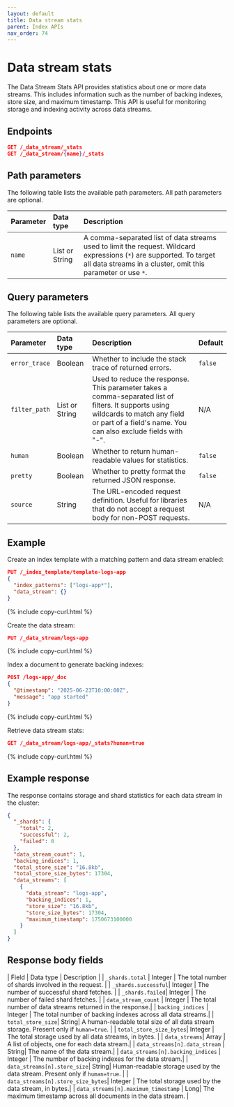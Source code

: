 ```yaml
---
layout: default
title: Data stream stats
parent: Index APIs
nav_order: 74
---
```


# Data stream stats

The Data Stream Stats API provides statistics about one or more data streams. This includes information such as the number of backing indexes, store size, and maximum timestamp. This API is useful for monitoring storage and indexing activity across data streams.

<!-- spec_insert_start
api: indices.data_streams_stats
component: endpoints
-->
## Endpoints
```json
GET /_data_stream/_stats
GET /_data_stream/{name}/_stats
```
<!-- spec_insert_end -->

<!-- spec_insert_start
api: indices.data_streams_stats
component: path_parameters
include_global: false
include_deprecated: false
pretty: false
-->
## Path parameters

The following table lists the available path parameters. All path parameters are optional.

| Parameter | Data type | Description |
| :--- | :--- | :--- |
| `name` | List or String | A comma-separated list of data streams used to limit the request. Wildcard expressions (`*`) are supported. To target all data streams in a cluster, omit this parameter or use `*`. |

<!-- spec_insert_end -->

<!-- spec_insert_start
api: indices.data_streams_stats
component: query_parameters
include_global: true
include_deprecated: false
pretty: false
-->
## Query parameters

The following table lists the available query parameters. All query parameters are optional.

| Parameter | Data type | Description | Default |
| :--- | :--- | :--- | :--- |
| `error_trace` | Boolean | Whether to include the stack trace of returned errors. | `false` |
| `filter_path` | List or String | Used to reduce the response. This parameter takes a comma-separated list of filters. It supports using wildcards to match any field or part of a field's name. You can also exclude fields with "-". | N/A |
| `human` | Boolean | Whether to return human-readable values for statistics. | `false` |
| `pretty` | Boolean | Whether to pretty format the returned JSON response. | `false` |
| `source` | String | The URL-encoded request definition. Useful for libraries that do not accept a request body for non-POST requests. | N/A |

<!-- spec_insert_end -->

## Example

Create an index template with a matching pattern and data stream enabled:

```json
PUT /_index_template/template-logs-app
{
  "index_patterns": ["logs-app*"],
  "data_stream": {}
}
```
{% include copy-curl.html %}

Create the data stream:

```json
PUT /_data_stream/logs-app
```
{% include copy-curl.html %}

Index a document to generate backing indexes:

```json
POST /logs-app/_doc
{
  "@timestamp": "2025-06-23T10:00:00Z",
  "message": "app started"
}
```
{% include copy-curl.html %}


Retrieve data stream stats:

```json
GET /_data_stream/logs-app/_stats?human=true
```
{% include copy-curl.html %}

## Example response

The response contains storage and shard statistics for each data stream in the cluster:

```json
{
  "_shards": {
    "total": 2,
    "successful": 2,
    "failed": 0
  },
  "data_stream_count": 1,
  "backing_indices": 1,
  "total_store_size": "16.8kb",
  "total_store_size_bytes": 17304,
  "data_streams": [
    {
      "data_stream": "logs-app",
      "backing_indices": 1,
      "store_size": "16.8kb",
      "store_size_bytes": 17304,
      "maximum_timestamp": 1750673100000
    }
  ]
}
```

## Response body fields

| Field | Data type | Description |
| `_shards.total` | Integer | The total number of shards involved in the request. |
| `_shards.successful`| Integer | The number of successful shard fetches. |
| `_shards.failed`| Integer | The number of failed shard fetches. |
| `data_stream_count` | Integer | The total number of data streams returned in the response.|
| `backing_indices` | Integer | The total number of backing indexes across all data streams.|
| `total_store_size`| String| A human-readable total size of all data stream storage. Present only if `human=true`. |
| `total_store_size_bytes`| Integer | The total storage used by all data streams, in bytes. |
| `data_streams`| Array | A list of objects, one for each data stream.|
| `data_streams[n].data_stream` | String| The name of the data stream.|
| `data_streams[n].backing_indices` | Integer | The number of backing indexes for the data stream.|
| `data_streams[n].store_size`| String| Human-readable storage used by the data stream. Present only if `human=true`. |
| `data_streams[n].store_size_bytes`| Integer | The total storage used by the data stream, in bytes.|
| `data_streams[n].maximum_timestamp` | Long| The maximum timestamp across all documents in the data stream. |
